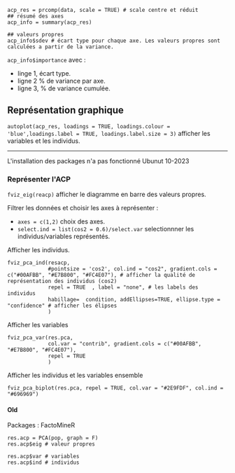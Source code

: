 ```
acp_res = prcomp(data, scale = TRUE) # scale centre et réduit
## résumé des axes
acp_info = summary(acp_res)

## valeurs propres
acp_info$sdev # écart type pour chaque axe. Les valeurs propres sont calculées a partir de la variance.
```

`acp_info$importance` avec :

* linge 1, écart type.
* ligne 2 % de variance par axe.
* ligne 3, % de variance cumulée.

## Représentation graphique

`autoplot(acp_res, loadings = TRUE, loadings.colour = 'blue',loadings.label = TRUE, loadings.label.size = 3)` afficher les variables et les individus.


----------------------------

L'installation des packages n'a pas fonctionné Ubunut 10-2023

### Représenter l'ACP

`fviz_eig(reacp)` afficher le diagramme en barre des valeurs propres.

Filtrer les données et choisir les axes à représenter :

* `axes = c(1,2)` choix des axes.
* `select.ind = list(cos2 = 0.6)/select.var` selectionnner les individus/variables représentés.

Afficher les individus.
```
fviz_pca_ind(resacp,
             #pointsize = 'cos2', col.ind = "cos2", gradient.cols = c("#00AFBB", "#E7B800", "#FC4E07"), # afficher la qualité de représentation des individus (cos2)
             repel = TRUE  , label = "none", # les labels des individus
             habillage=  condition, addEllipses=TRUE, ellipse.type = "confidence" # afficher les élipses
             )
```
Afficher les variables
```
fviz_pca_var(res.pca,
             col.var = "contrib", gradient.cols = c("#00AFBB", "#E7B800", "#FC4E07"),
             repel = TRUE
             )
```
Afficher les individus et les variables ensemble
```
fviz_pca_biplot(res.pca, repel = TRUE, col.var = "#2E9FDF", col.ind = "#696969")
```

#### Old

Packages : FactoMineR

```
res.acp = PCA(pop, graph = F)
res.acp$eig # valeur propres

res.acp$var # variables
res.acp$ind # individus
```

